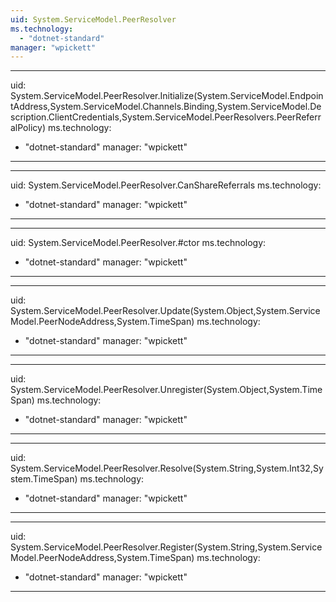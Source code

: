 ```yaml
---
uid: System.ServiceModel.PeerResolver
ms.technology: 
  - "dotnet-standard"
manager: "wpickett"
---
```


---
uid: System.ServiceModel.PeerResolver.Initialize(System.ServiceModel.EndpointAddress,System.ServiceModel.Channels.Binding,System.ServiceModel.Description.ClientCredentials,System.ServiceModel.PeerResolvers.PeerReferralPolicy)
ms.technology: 
  - "dotnet-standard"
manager: "wpickett"
---

---
uid: System.ServiceModel.PeerResolver.CanShareReferrals
ms.technology: 
  - "dotnet-standard"
manager: "wpickett"
---

---
uid: System.ServiceModel.PeerResolver.#ctor
ms.technology: 
  - "dotnet-standard"
manager: "wpickett"
---

---
uid: System.ServiceModel.PeerResolver.Update(System.Object,System.ServiceModel.PeerNodeAddress,System.TimeSpan)
ms.technology: 
  - "dotnet-standard"
manager: "wpickett"
---

---
uid: System.ServiceModel.PeerResolver.Unregister(System.Object,System.TimeSpan)
ms.technology: 
  - "dotnet-standard"
manager: "wpickett"
---

---
uid: System.ServiceModel.PeerResolver.Resolve(System.String,System.Int32,System.TimeSpan)
ms.technology: 
  - "dotnet-standard"
manager: "wpickett"
---

---
uid: System.ServiceModel.PeerResolver.Register(System.String,System.ServiceModel.PeerNodeAddress,System.TimeSpan)
ms.technology: 
  - "dotnet-standard"
manager: "wpickett"
---
